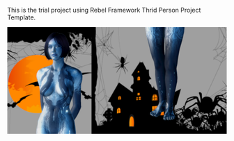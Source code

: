 This is the trial project using Rebel Framework Thrid Person Project Template.

![IMAGE ALT TEXT HERE](StoreArt/GooglePlay/FeatureGraphics_1024_500.png)
